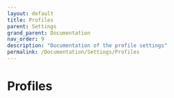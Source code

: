 ```yaml
---
layout: default
title: Profiles
parent: Settings
grand_parent: Documentation
nav_order: 9
description: "Documentation of the profile settings"
permalink: /Documentation/Settings/Profiles
---
```


# Profiles
